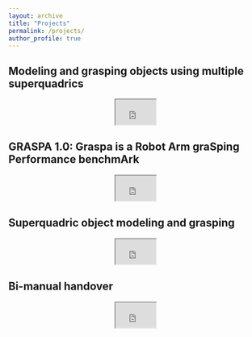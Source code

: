 ```yaml
---
layout: archive
title: "Projects"
permalink: /projects/
author_profile: true
---
```


## Modeling and grasping objects using multiple superquadrics
<html>
<body>
  <p align="center">
<iframe width="80" height="50" src="https://www.youtube.com/embed/LOMAmHSWOec">
</iframe>
  </p>
</body>
</html>



## GRASPA 1.0: Graspa is a Robot Arm graSping Performance benchmArk
<html>
<body>
  <p align="center">
<iframe width="80" height="50" src="https://www.youtube.com/embed/wUBHQQddJr0">
</iframe>
  </p>
</body>
</html>



## Superquadric object modeling and grasping
<html>
<body>
  <p align="center">
<iframe width="80" height="50" src="https://www.youtube.com/embed/dfYdBQ-mBJQ">
</iframe>
  </p>
</body>
</html>

## Bi-manual handover
<html>
<body>
<p align="center">

<iframe width="80" height="50" src="https://www.youtube.com/embed/be27-FGU-Sk">
</iframe>
</p>
</body>
</html>
